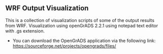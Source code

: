 ## WRF Output Visualization
This is a collection of visualization scripts of some of the output results from WRF. Visualization using openGrADS 2.2.1 using notepad text editor with .gs extension.
- You can download the OpenGrADS application via the following link: https://sourceforge.net/projects/opengrads/files/
